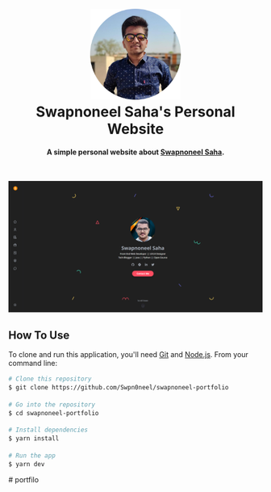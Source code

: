 <h1 align="center">
  <br>
  <a href="http://gregsithole.com">
  <img src="./src/components/home/me.png" alt="GregSithole" width="180"></a>
  <br>
  Swapnoneel Saha's Personal Website
  <br>
</h1>

<h4 align="center">A simple personal website about <a href="https://github.com/Swpn0neel" target="_blank">Swapnoneel Saha</a>.</h4>

<br>

![screenshot](https://raw.githubusercontent.com/Swpn0neel/Todo-beeceptor/main/src/screenshot.PNG)

## How To Use

To clone and run this application, you'll need [Git](https://git-scm.com) and [Node.js](https://nodejs.org/en/download/). From your command line:

```bash
# Clone this repository
$ git clone https://github.com/Swpn0neel/swapnoneel-portfolio

# Go into the repository
$ cd swapnoneel-portfolio

# Install dependencies
$ yarn install

# Run the app
$ yarn dev
```
#   p o r t f i l o 
 
 